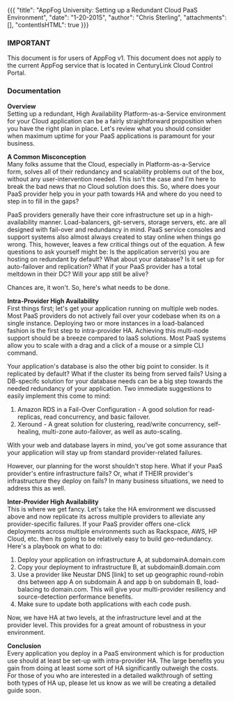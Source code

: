 {{{
  "title": "AppFog University: Setting up a Redundant Cloud PaaS Environment",
  "date": "1-20-2015",
  "author": "Chris Sterling",
  "attachments": [],
  "contentIsHTML": true
}}}

### IMPORTANT

This document is for users of AppFog v1. This document does not apply to the current AppFog service that is located in CenturyLink Cloud Control Portal.

### Documentation

<p><strong>Overview</strong><br /> Setting up a redundant, High Availability Platform-as-a-Service environment for your Cloud application can be a fairly straightforward proposition when you have the right plan in place. Let's review what you should consider when maximum uptime for your PaaS applications is paramount for your business.</p>
<p><strong>A Common Misconception</strong><br /> Many folks assume that the Cloud, especially in Platform-as-a-Service form, solves all of their redundancy and scalability problems out of the box, without any user-intervention needed. This isn't the case and I'm here to break the bad news that no Cloud solution does this. So, where does your PaaS provider help you in your path towards HA and where do you need to step in to fill in the gaps?</p>
<p>PaaS providers generally have their core infrastructure set up in a high-availability manner. Load-balancers, git-servers, storage servers, etc. are all designed with fail-over and redundancy in mind. PaaS service consoles and support systems also almost always created to stay online when things go wrong. This, however, leaves a few critical things out of the equation. A few questions to ask yourself might be: Is the application server(s) you are hosting on redundant by default? What about your database? Is it set up for auto-failover and replication? What if your PaaS provider has a total meltdown in their DC? Will your app still be alive?</p>
<p>Chances are, it won't. So, here's what needs to be done.</p>
<p><strong>Intra-Provider High Availability</strong><br /> First things first; let's get your application running on multiple web nodes. Most PaaS providers do not actively fail over your codebase when its on a single instance. Deploying two or more instances in a load-balanced fashion is the first step to intra-provider HA. Achieving this multi-node support should be a breeze compared to IaaS solutions. Most PaaS systems allow you to scale with a drag and a click of a mouse or a simple CLI command.</p>
<p>Your application's database is also the other big point to consider. Is it replicated by default? What if the cluster its being from served fails? Using a DB-specifc solution for your database needs can be a big step towards the needed redundancy of your application. Two immediate suggestions to easily implement this come to mind:</p>
<ol>
<li>Amazon RDS in a Fail-Over Configuration - A good solution for read-replicas, read concurrency, and basic failover.</li>
<li>Xeround - A great solution for clustering, read/write concurrency, self-healing, multi-zone auto-failover, as well as auto-scaling.</li>
</ol>
<p>With your web and database layers in mind, you've got some assurance that your application will stay up from standard provider-related failures.</p>
<p>However, our planning for the worst shouldn't stop here. What if your PaaS provider's entire infrastructure fails? Or, what if THEIR provider's infrastructure they deploy on fails? In many business situations, we need to address this as well.</p>
<p><strong>Inter-Provider High Availability</strong><br /> This is where we get fancy. Let's take the HA environment we discussed above and now replicate its across multiple providers to alleviate any provider-specific failures. If your PaaS provider offers one-click deployments across multiple environments such as Rackspace, AWS, HP Cloud, etc. then its going to be relatively easy to build geo-redundancy. Here's a playbook on what to do:</p>
<ol>
<li>Deploy your application on infrastructure A, at subdomainA.domain.com</li>
<li>Copy your deployment to infrastructure B, at subdomainB.domain.com</li>
<li>Use a provider like Neustar DNS [link] to set up geographic round-robin dns between app A on subdomain A and app b on subdomain B, load-balacing to domain.com. This will give your multi-provider resiliency and source-detection performance benefits.</li>
<li>Make sure to update both applications with each code push.</li>
</ol>
<p>Now, we have HA at two levels, at the infrastructure level and at the provider level. This provides for a great amount of robustness in your environment.</p>
<p><strong>Conclusion</strong><br /> Every application you deploy in a PaaS environment which is for production use should at least be set-up with intra-provider HA. The large benefits you gain from doing at least some sort of HA significantly outweigh the costs. For those of you who are interested in a detailed walkthrough of setting both types of HA up, please let us know as we will be creating a detailed guide soon.<br /> </p>
